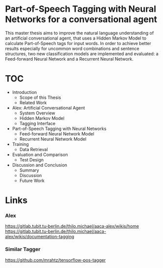 # Part-of-Speech Tagging with Neural Networks for a conversational agent

This master thesis aims to improve the natural language understanding of an artificial conversational agent, that uses a Hidden Markov Model to calculate Part-of-Speech tags for input words. In order to achieve better results especially for uncommon word combinations and sentence structures, two new classification models are implemented and evaluated: a Feed-forward Neural Network and a Recurrent Neural Network.

# TOC
- Introduction
	- Scope of this Thesis
	- Related Work
- Alex: Artificial Conversational Agent
	- System Overview
	- Hidden Markov Model
	- Tagging Interface
- Part-of-Speech Tagging with Neural Networks
	- Feed-forward Neural Network Model
	- Recurrent Neural Network Model
- Training
	- Data Retrieval
- Evaluation and Comparison
	- Test Design
- Discussion and Conclusion
	- Summary
	- Discussion
	- Future Work

# Links

### Alex
https://gitlab.tubit.tu-berlin.de/thilo.michael/aaca-alex/wikis/home
https://gitlab.tubit.tu-berlin.de/thilo.michael/aaca-alex/wikis/documentation-tagging

### Similar Tagger
https://github.com/mrahtz/tensorflow-pos-tagger